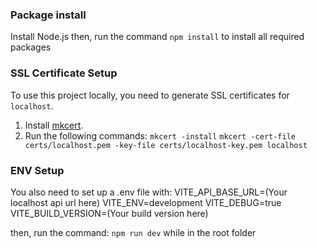 ### Package install
Install Node.js
then, run the command
`npm install`
to install all required packages

### SSL Certificate Setup
To use this project locally, you need to generate SSL certificates for `localhost`.

1. Install [mkcert](https://github.com/FiloSottile/mkcert).
2. Run the following commands:
   `mkcert -install`
   `mkcert -cert-file certs/localhost.pem -key-file certs/localhost-key.pem localhost`


### ENV Setup
You also need to set up a .env file with:
VITE_API_BASE_URL=(Your localhost api url here)
VITE_ENV=development
VITE_DEBUG=true
VITE_BUILD_VERSION=(Your build version here)

then, run the command: `npm run dev` while in the root folder

